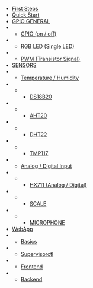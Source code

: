 * [First Steps](/)
* [Quick Start](development.md)
* [GPIO GENERAL](GPIO/general.md)
* * [GPIO (on / off)](GPIO/detail.md)
* * [RGB LED (Single LED)](RGB/detail.md)
* * [PWM (Transistor Signal)](PWM/detail.md)
* [SENSORS](sensors/detail.md)
* * [Temperature / Humidity]()
* * * [DS18B20](sensors/ds18b20/detail.md)
* * * [AHT20](sensors/AHT20/detail.md)
* * * [DHT22](sensors/DHT22/detail.md)
* * * [TMP117](sensors/TMP117/detail.md)
* * [Analog / Digital Input]()
* * * [HX711 (Analog / Digital)]()
* * * [SCALE]()
* * * [MICROPHONE]()
* [WebApp]()
* * [Basics]()
* * [Supervisorctl]()
* * [Frontend]()
* * [Backend]()